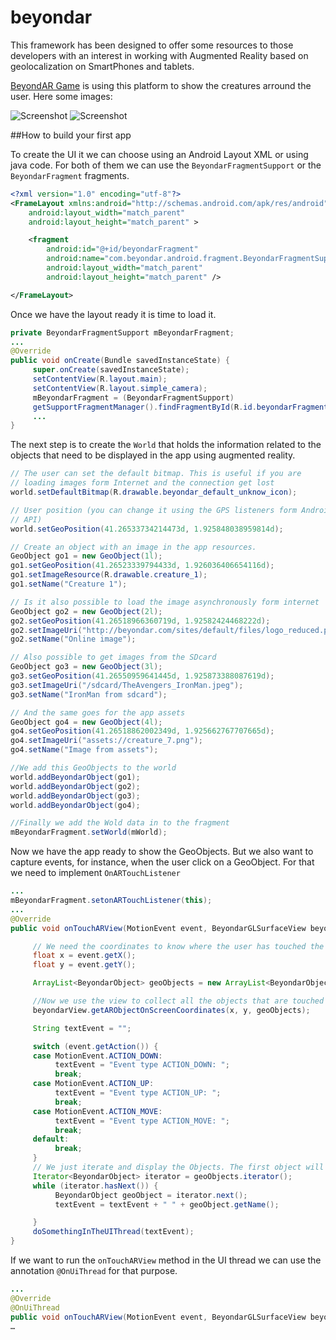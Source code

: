 beyondar
========

This framework has been designed to offer some resources to those developers with an interest in working with Augmented Reality based on geolocalization on SmartPhones and tablets.

[BeyondAR Game](https://play.google.com/store/apps/details?id=com.beyondar#?t=W251bGwsMSwxLDIxMiwiY29tLmJleW9uZGFyIl0.) is using this platform to show the creatures arround the user. Here some images:

![Screenshot](http://beyondar.com/pictures/screenshots/screen_4.jpg)
![Screenshot](http://beyondar.com/pictures/screenshots/screen_1.jpg)

##How to build your first app

To create the UI it we can choose using an Android Layout XML or using java code. For both of them we can use the `BeyondarFragmentSupport` or the `BeyondarFragment` fragments.

```xml
<?xml version="1.0" encoding="utf-8"?>
<FrameLayout xmlns:android="http://schemas.android.com/apk/res/android"
    android:layout_width="match_parent"
    android:layout_height="match_parent" >

    <fragment
        android:id="@+id/beyondarFragment"
        android:name="com.beyondar.android.fragment.BeyondarFragmentSupport"
        android:layout_width="match_parent"
        android:layout_height="match_parent" />

</FrameLayout>

```
Once we have the layout ready it is time to load it.

```java
private BeyondarFragmentSupport mBeyondarFragment;
...
@Override
public void onCreate(Bundle savedInstanceState) {
     super.onCreate(savedInstanceState);
     setContentView(R.layout.main);
     setContentView(R.layout.simple_camera);
     mBeyondarFragment = (BeyondarFragmentSupport)
     getSupportFragmentManager().findFragmentById(R.id.beyondarFragment);
     ...
}
```

The next step is to create the `World` that holds the information related to the objects that need to be displayed in the app using augmented reality.

```java
// The user can set the default bitmap. This is useful if you are
// loading images form Internet and the connection get lost
world.setDefaultBitmap(R.drawable.beyondar_default_unknow_icon);

// User position (you can change it using the GPS listeners form Android
// API)
world.setGeoPosition(41.26533734214473d, 1.925848038959814d);

// Create an object with an image in the app resources.
GeoObject go1 = new GeoObject(1l);
go1.setGeoPosition(41.26523339794433d, 1.926036406654116d);
go1.setImageResource(R.drawable.creature_1);
go1.setName("Creature 1");

// Is it also possible to load the image asynchronously form internet
GeoObject go2 = new GeoObject(2l);
go2.setGeoPosition(41.26518966360719d, 1.92582424468222d);
go2.setImageUri("http://beyondar.com/sites/default/files/logo_reduced.png");
go2.setName("Online image");

// Also possible to get images from the SDcard
GeoObject go3 = new GeoObject(3l);
go3.setGeoPosition(41.26550959641445d, 1.925873388087619d);
go3.setImageUri("/sdcard/TheAvengers_IronMan.jpeg");
go3.setName("IronMan from sdcard");

// And the same goes for the app assets
GeoObject go4 = new GeoObject(4l);
go4.setGeoPosition(41.26518862002349d, 1.925662767707665d);
go4.setImageUri("assets://creature_7.png");
go4.setName("Image from assets");

//We add this GeoObjects to the world
world.addBeyondarObject(go1);
world.addBeyondarObject(go2);
world.addBeyondarObject(go3);
world.addBeyondarObject(go4);

//Finally we add the Wold data in to the fragment
mBeyondarFragment.setWorld(mWorld);
```
Now we have the app ready to show the GeoObjects. But we also want to capture events, for instance, when the user click on a GeoObject. For that we need to implement `OnARTouchListener`
```java
...
mBeyondarFragment.setonARTouchListener(this);
...
@Override
public void onTouchARView(MotionEvent event, BeyondarGLSurfaceView beyondarView) {

     // We need the coordinates to know where the user has touched the screen
     float x = event.getX();
     float y = event.getY();

     ArrayList<BeyondarObject> geoObjects = new ArrayList<BeyondarObject>();

     //Now we use the view to collect all the objects that are touched by the user
     beyondarView.getARObjectOnScreenCoordinates(x, y, geoObjects);

     String textEvent = "";

     switch (event.getAction()) {
     case MotionEvent.ACTION_DOWN:
          textEvent = "Event type ACTION_DOWN: ";
          break;
     case MotionEvent.ACTION_UP:
          textEvent = "Event type ACTION_UP: ";
          break;
     case MotionEvent.ACTION_MOVE:
          textEvent = "Event type ACTION_MOVE: ";
          break;
     default:
          break;
     }
     // We just iterate and display the Objects. The first object will be the closest to the user
     Iterator<BeyondarObject> iterator = geoObjects.iterator();
     while (iterator.hasNext()) {
          BeyondarObject geoObject = iterator.next();
          textEvent = textEvent + " " + geoObject.getName();

     }
     doSomethingInTheUIThread(textEvent);
}
```

If we want to run the `onTouchARView` method in the UI thread we can use the annotation `@OnUiThread` for that purpose.

```java
...
@Override
@OnUiThread
public void onTouchARView(MotionEvent event, BeyondarGLSurfaceView beyondarView) {
…
```
